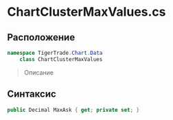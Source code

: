 
# ChartClusterMaxValues.cs
## Расположение
```csharp
namespace TigerTrade.Chart.Data  
    class ChartClusterMaxValues
```

> Описание

## Синтаксис
```csharp
public Decimal MaxAsk { get; private set; }
```
